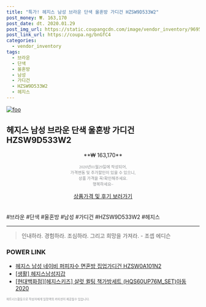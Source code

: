 ```yaml
--- 
title: "특가! 헤지스 남성 브라운 단색 울혼방 가디건 HZSW9D533W2" 
post_money: ₩. 163,170 
post_date: dt. 2020.01.29 
post_img_url: https://static.coupangcdn.com/image/vendor_inventory/9695/8e1d7ebfeddbb7ff30e2d1f6ded02f205ef15e96e8f5a874879fb953a387.jpg 
post_link_url: https://coupa.ng/bnGfC4 
categories: 
  - vendor_inventory 
tags: 
  - 브라운 
  - 단색 
  - 울혼방 
  - 남성 
  - 가디건 
  - HZSW9D533W2 
  - 헤지스 
--- 
```

[![foo](https://static.coupangcdn.com/image/vendor_inventory/9695/8e1d7ebfeddbb7ff30e2d1f6ded02f205ef15e96e8f5a874879fb953a387.jpg)](https://coupa.ng/bnGfC4) 

## 헤지스 남성 브라운 단색 울혼방 가디건 HZSW9D533W2 
<p style="text-align: center;">**₩ 163,170**</p> 
<p style="text-align: center;"><span style="color: #898c8f; font-family: Georgia,Times,serif; font-size: 0.75em;">2020년01월29일에 작성되어, <br>가격변동 및 추가할인이 있을 수 있으니,<br> 상품 가격을 꼭!확인해주세요.<br>행복하세요~</span> 
</p>	 
<div markdown="0" style="text-align: center;"><a href="https://coupa.ng/bnGfC4" class="btn btn--success">상품가격 및 후기 보러가기</a></div> 
<br><br> 
  #브라운 #단색 #울혼방 #남성 #가디건 #HZSW9D533W2 #헤지스 
<hr> 

> 인내하라. 경험하라. 조심하라. 그리고 희망을 가져라. - 조셉 에디슨 


### POWER LINK

* <a href="https://blog.naver.com/fasyy4321/221789271778" target="_blank">헤지스 남성 네이비 퍼피자수 면혼방 집업가디건 HZSW0A101N2</a>
* <a href="https://blog.naver.com/fasyy4321/221759327165" target="_blank"> [생활] 헤지스남성지갑  </a>
* <a href="https://blog.naver.com/sakai111/221784037549" target="_blank">[현대백화점][헤지스키즈] 샬럿 퀼팅 책가방세트 (HQS60UP76M_SET)아동 2020</a>

<span style="color: #898c8f; font-family: Georgia,Times,serif; font-size: 0.55em;">파트너스활동으로 작성자에게 일정액의 커미션이 제공될수 있습니다.</span> 
